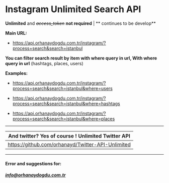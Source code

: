 # Instagram Unlimited Search API
**Unlimited** and ~~*access_token*~~ **not required** | ** continues to be develop**

**Main URL:**
- https://api.orhanaydogdu.com.tr/instagram/?process=search&search=istanbul

**You can filter search result by item with where query in url,
With where query in url**
(hashtags, places, users)

**Examples:**
- https://api.orhanaydogdu.com.tr/instagram/?process=search&search=istanbul&where=users

- https://api.orhanaydogdu.com.tr/instagram/?process=search&search=istanbul&where=hashtags

- https://api.orhanaydogdu.com.tr/instagram/?process=search&search=istanbul&where=places

------------

|  And twitter? Yes of course ! Unlimited Twitter API  |
| ------------ |
| https://github.com/orhanayd/Twitter-API-Unlimited  |

------------

#### **Error and suggestions for:**
##### info@orhanaydogdu.com.tr
